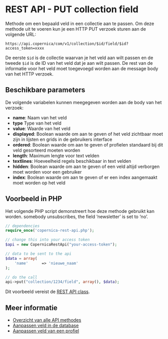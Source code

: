 # REST API - PUT collection field

Methode om een bepaald veld in een collectie aan te passen. Om deze methode uit te voeren kun je een HTTP PUT verzoek sturen aan de volgende URL:

`https://api.copernica/com/v1/collection/$id/field/$id?access_token=xxxx`

De eerste `$id` is de collectie waarvan je het veld aan wilt passen en de tweede `$id` is de ID van het veld dat je aan wilt passen. De rest van de informatie voor het veld moet toegevoegd worden aan de message body van het HTTP verzoek.


## Beschikbare parameters

De volgende variabelen kunnen meegegeven worden aan de body van het verzoek:

- **name**: Naam van het veld
- **type** Type van het veld
- **value**: Waarde van het veld
- **displayed**: Boolean waarde om aan te geven of het veld zichtbaar moet zijn in lijsten en grids in de gebruikers interface
- **ordered**: Boolean waarde om aan te geven of profielen standaard bij dit veld gesorteerd moeten worden
- **length**: Maximum lengte voor text velden
- **textlines**: Hoeveelheid regels beschikbaar in text velden
- **hidden**: Boolean waarde om aan te geven of een veld altijd verborgen moet worden voor een gebruiker
- **index**: Boolean waarde om aan te geven of er een index aangemaakt moet worden op het veld
            

## Voorbeeld in PHP

Het volgende PHP script demonstreert hoe deze methode gebruikt kan worden.  somebody unsubscribes, the field ‘newsletter’ is set to ‘no’.

```php
// dependencies
require_once('copernica-rest-api.php');

// change this into your access token
$api = new CopernicaRestApi("your-access-token");

// data to be sent to the api
$data = array(
    'name'      => 'nieuwe_naam'
);

// do the call
api->put("collection/1234/field", array(), $data);
```

Dit voorbeeld vereist de [REST API class](rest-php).


## Meer informatie

- [Overzicht van alle API methodes](rest-api)
- [Aanpassen veld in de database](rest-put-database-field)
- [Aanpassen veld van een profiel](rest-put-profile-field)


